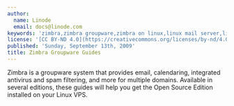 ```yaml
---
author:
  name: Linode
  email: docs@linode.com
keywords: 'zimbra,zimbra groupware,zimbra on linux,linux mail server,linux email'
license: '[CC BY-ND 4.0](https://creativecommons.org/licenses/by-nd/4.0)'
published: 'Sunday, September 13th, 2009'
title: Zimbra Groupware Guides
---
```


Zimbra is a groupware system that provides email, calendaring, integrated antivirus and spam filtering, and more for multiple domains. Available in several editions, these guides will help you get the Open Source Edition installed on your Linux VPS.
